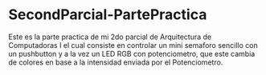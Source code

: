 # SecondParcial-PartePractica
Este es la parte practica de mi 2do parcial de Arquitectura de Computadoras I el cual consiste en controlar un mini semaforo sencillo con un pushbutton y a la vez un LED RGB con potenciometro, que este cambia de colores en base a la intensidad enviada por el Potenciometro.
